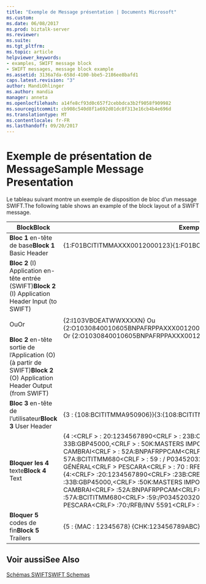 ```yaml
---
title: "Exemple de Message présentation | Documents Microsoft"
ms.custom: 
ms.date: 06/08/2017
ms.prod: biztalk-server
ms.reviewer: 
ms.suite: 
ms.tgt_pltfrm: 
ms.topic: article
helpviewer_keywords:
- examples, SWIFT message block
- SWIFT messages, message block example
ms.assetid: 3136a7da-658d-4100-bbe5-2186ee8bafd1
caps.latest.revision: "3"
author: MandiOhlinger
ms.author: mandia
manager: anneta
ms.openlocfilehash: a14fe8cf93d0c657f2cebbdca3b2f9058f909982
ms.sourcegitcommit: cb908c540d8f1a692d01dc8f313e16cb4b4e696d
ms.translationtype: MT
ms.contentlocale: fr-FR
ms.lasthandoff: 09/20/2017
---
```

# <a name="sample-message-presentation"></a><span data-ttu-id="a74d6-102">Exemple de présentation de Message</span><span class="sxs-lookup"><span data-stu-id="a74d6-102">Sample Message Presentation</span></span>
<span data-ttu-id="a74d6-103">Le tableau suivant montre un exemple de disposition de bloc d’un message SWIFT.</span><span class="sxs-lookup"><span data-stu-id="a74d6-103">The following table shows an example of the block layout of a SWIFT message.</span></span>  
  
|<span data-ttu-id="a74d6-104">Block</span><span class="sxs-lookup"><span data-stu-id="a74d6-104">Block</span></span>|<span data-ttu-id="a74d6-105">Exemple</span><span class="sxs-lookup"><span data-stu-id="a74d6-105">Example</span></span>|  
|-----------|-------------|  
|<span data-ttu-id="a74d6-106">**Bloc 1** en-tête de base</span><span class="sxs-lookup"><span data-stu-id="a74d6-106">**Block 1** Basic Header</span></span>|<span data-ttu-id="a74d6-107">{1:F01BCITITMMAXXX0012000123}</span><span class="sxs-lookup"><span data-stu-id="a74d6-107">{1:F01BCITITMMAXXX0012000123}</span></span>|  
|<span data-ttu-id="a74d6-108">**Bloc 2** (I) Application en-tête entrée (SWIFT)</span><span class="sxs-lookup"><span data-stu-id="a74d6-108">**Block 2** (I) Application Header Input (to SWIFT)</span></span><br /><br /> <span data-ttu-id="a74d6-109">Ou</span><span class="sxs-lookup"><span data-stu-id="a74d6-109">Or</span></span><br /><br /> <span data-ttu-id="a74d6-110">**Bloc 2** en-tête sortie de l’Application (O) (à partir de SWIFT)</span><span class="sxs-lookup"><span data-stu-id="a74d6-110">**Block 2** (O) Application Header Output (from SWIFT)</span></span>|<span data-ttu-id="a74d6-111">{2:I103VBOEATWWXXXXN} Ou {2:O1030840010605BNPAFRPPAXXX00120078960106051051U3</span><span class="sxs-lookup"><span data-stu-id="a74d6-111">{2:I103VBOEATWWXXXXN} Or {2:O1030840010605BNPAFRPPAXXX00120078960106051051U3</span></span>|  
|<span data-ttu-id="a74d6-112">**Bloc 3** en-tête de l’utilisateur</span><span class="sxs-lookup"><span data-stu-id="a74d6-112">**Block 3** User Header</span></span>|<span data-ttu-id="a74d6-113">{3 : {108:BCITITMMA950906}}</span><span class="sxs-lookup"><span data-stu-id="a74d6-113">{3:{108:BCITITMMA950906}}</span></span>|  
|<span data-ttu-id="a74d6-114">**Bloquer les 4** texte</span><span class="sxs-lookup"><span data-stu-id="a74d6-114">**Block 4** Text</span></span>|<span data-ttu-id="a74d6-115">{4 :\<CRLF > : 20:1234567890\<CRLF > : 23B:CRED\<CRLF > : 32A:010605GBP45000,\<CRLF > : 33B:GBP45000,\<CRLF > : 50K:MASTERS IMPORTATION\<CRLF > RUE DES ARBRES 119\<CRLF > CAMBRAI\<CRLF > : 52A:BNPAFRPPCAM\<CRLF > : 53A:POCIITMM680\<CRLF > : 57A:BCITITMM680\<CRLF > : 59 : / P03452032022819 30\< CRLF > IMPORTATION GÉNÉRAL\<CRLF > PESCARA\<CRLF > : 70 : RFB/INVENTAIRE 5591\<CRLF > : 71A:SHA\<CRLF >-}</span><span class="sxs-lookup"><span data-stu-id="a74d6-115">{4:\<CRLF> :20:1234567890\<CRLF> :23B:CRED\<CRLF> :32A:010605GBP45000,\<CRLF> :33B:GBP45000,\<CRLF> :50K:MASTERS IMPORT\<CRLF> RUE DES ARBRES 119\<CRLF> CAMBRAI\<CRLF> :52A:BNPAFRPPCAM\<CRLF> :53A:POCIITMM680\<CRLF> :57A:BCITITMM680\<CRLF> :59:/P03452032022819 30\<CRLF> GRAND IMPORT\<CRLF> PESCARA\<CRLF> :70:/RFB/INV 5591\<CRLF> :71A:SHA\<CRLF> -}</span></span>|  
|<span data-ttu-id="a74d6-116">**Bloquer 5** codes de fin</span><span class="sxs-lookup"><span data-stu-id="a74d6-116">**Block 5** Trailers</span></span>|<span data-ttu-id="a74d6-117">{5 : {MAC : 12345678} {CHK:123456789ABC}}</span><span class="sxs-lookup"><span data-stu-id="a74d6-117">{5:{MAC:12345678}{CHK:123456789ABC}}</span></span>|  
  
## <a name="see-also"></a><span data-ttu-id="a74d6-118">Voir aussi</span><span class="sxs-lookup"><span data-stu-id="a74d6-118">See Also</span></span>  
 [<span data-ttu-id="a74d6-119">Schémas SWIFT</span><span class="sxs-lookup"><span data-stu-id="a74d6-119">SWIFT Schemas</span></span>](../../adapters-and-accelerators/accelerator-swift/swift-schemas.md)
